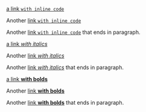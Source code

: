 [//]: # (Link + italics)

[a link `with inline code`](http://example.org)

Another [link `with inline code`](http://example.org)

Another [link `with inline code`](http://example.org) that ends in paragraph.


[//]: # (Link + italics)

[a link *with italics*](http://example.org)

Another [link *with italics*](http://example.org)

Another [link *with italics*](http://example.org) that ends in paragraph.


[//]: # (Link + bolds)

[a link **with bolds**](http://example.org)

Another [link **with bolds**](http://example.org)

Another [link **with bolds**](http://example.org) that ends in paragraph.
